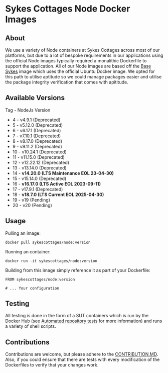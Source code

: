 # Sykes Cottages Node Docker Images

## About

We use a variety of Node containers at Sykes Cottages across most of our platforms, but due to a lot of bespoke requirements in our applications using the official Node images typically required a monalithic Dockerfile to support the application.
All of our Node images are based off the [Base Sykes](https://github.com/SykesCottages/docker-base) image which uses the official Ubuntu Docker image.
We opted for this path to utilise aptitude so we could manage packages easier and utilise the package integrity verification that comes with apititude.

## Available Versions
Tag - NodeJs Version
- 4 - v4.9.1 (Deprecated)
- 5 - v5.12.0 (Deprecated)
- 6 - v6.17.1 (Deprecated)
- 7 - v7.10.1 (Deprecated)
- 8 - v8.17.0 (Deprecated)
- 9 - v9.11.2 (Deprecated)
- 10 - v10.24.1 (Deprecated)
- 11 - v11.15.0 (Deprecated)
- 12 - v12.22.12 (Deprecated)
- 13 - v13.14.0 (Deprecated)
- 14 - **v14.20.0 (LTS Maintenance EOL 23-04-30)**
- 15 - v15.14.0 (Deprecated)
- 16 - **v16.17.0 (LTS Active EOL 2023-09-11)**
- 17 - v17.9.1 (Deprecated)
- 18 - **v18.7.0 (LTS Current EOL 2025-04-30)**
- 19 - v19 (Pending)
- 20 - v20 (Pending)

## Usage

Pulling an image:
```
docker pull sykescottages/node:version
```

Running an container:
```
docker run -it sykescottages/node:version
```

Building from this image simply reference it as part of your Dockerfile:

```
FROM sykescottages/node:version

# ... Your configuration
```

## Testing

All testing is done in the form of a SUT containers which is run by the Docker Hub (see [Automated repository tests](https://docs.docker.com/docker-hub/builds/automated-testing/) for more information) and runs a variety of shell scripts.

## Contributions

Contributions are welcome, but please adhere to the [CONTRIBUTION.MD](https://github.com/SykesCottages/docker-node/blob/master/CONTRIBUTION.MD). Also, if you could ensure that there are tests with every modification of the Dockerfiles to verify that your changes work.